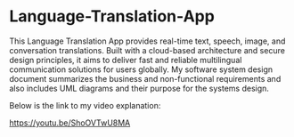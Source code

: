 # Language-Translation-App
This Language Translation App provides real-time text, speech, image, and conversation translations. Built with a cloud-based architecture and secure design principles, it aims to deliver fast and reliable multilingual communication solutions for users globally. My software system design document summarizes the business and non-functional requirements and also includes UML  diagrams and their purpose for the systems design.

Below is the link to my video explanation:

https://youtu.be/ShoOVTwU8MA
